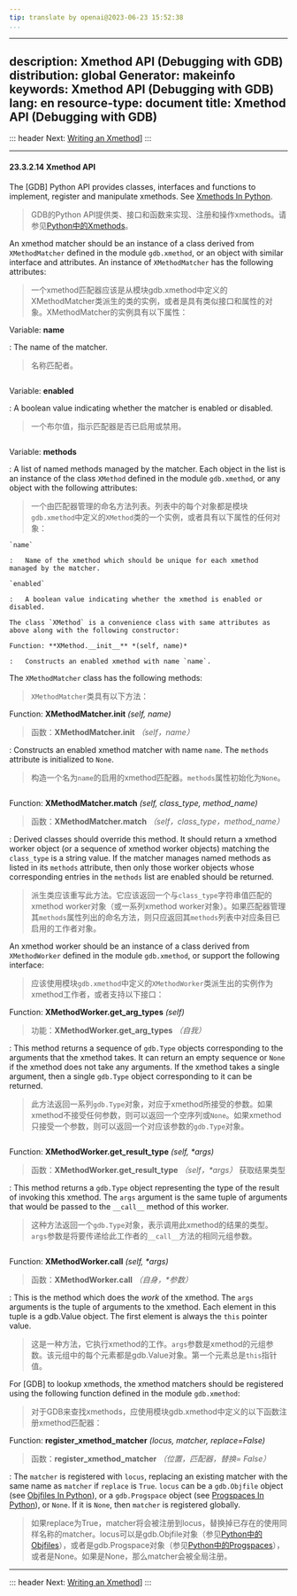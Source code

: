 ```yaml
---
tip: translate by openai@2023-06-23 15:52:38
...
```

---
description: Xmethod API (Debugging with GDB)
distribution: global
Generator: makeinfo
keywords: Xmethod API (Debugging with GDB)
lang: en
resource-type: document
title: Xmethod API (Debugging with GDB)
---
::: header
Next: [Writing an Xmethod](Writing-an-Xmethod.html#Writing-an-Xmethod)]
:::

---

#### 23.3.2.14 Xmethod API


The [GDB] Python API provides classes, interfaces and functions to implement, register and manipulate xmethods. See [Xmethods In Python](Xmethods-In-Python.html#Xmethods-In-Python).

> GDB的Python API提供类、接口和函数来实现、注册和操作xmethods。请参见[Python中的Xmethods](Xmethods-In-Python.html#Xmethods-In-Python)。


An xmethod matcher should be an instance of a class derived from `XMethodMatcher` defined in the module `gdb.xmethod`, or an object with similar interface and attributes. An instance of `XMethodMatcher` has the following attributes:

> 一个xmethod匹配器应该是从模块gdb.xmethod中定义的XMethodMatcher类派生的类的实例，或者是具有类似接口和属性的对象。XMethodMatcher的实例具有以下属性：

Variable: **name**


:   The name of the matcher.

> 名称匹配者。

```

```

Variable: **enabled**


:   A boolean value indicating whether the matcher is enabled or disabled.

> 一个布尔值，指示匹配器是否已启用或禁用。

```

```

Variable: **methods**


:   A list of named methods managed by the matcher. Each object in the list is an instance of the class `XMethod` defined in the module `gdb.xmethod`, or any object with the following attributes:

> 一个由匹配器管理的命名方法列表。列表中的每个对象都是模块`gdb.xmethod`中定义的`XMethod`类的一个实例，或者具有以下属性的任何对象：

```
`name`

:   Name of the xmethod which should be unique for each xmethod managed by the matcher.

`enabled`

:   A boolean value indicating whether the xmethod is enabled or disabled.

The class `XMethod` is a convenience class with same attributes as above along with the following constructor:

Function: **XMethod.__init__** *(self, name)*

:   Constructs an enabled xmethod with name `name`.
```


The `XMethodMatcher` class has the following methods:

> `XMethodMatcher`类具有以下方法：


Function: **XMethodMatcher.__init__** *(self, name)*

> 函数：**XMethodMatcher.__init__** *（self，name）*


:   Constructs an enabled xmethod matcher with name `name`. The `methods` attribute is initialized to `None`.

> 构造一个名为`name`的启用的xmethod匹配器。`methods`属性初始化为`None`。

```

```


Function: **XMethodMatcher.match** *(self, class_type, method_name)*

> 函数：**XMethodMatcher.match** *（self，class_type，method_name）*


:   Derived classes should override this method. It should return a xmethod worker object (or a sequence of xmethod worker objects) matching the `class_type` is a string value. If the matcher manages named methods as listed in its `methods` attribute, then only those worker objects whose corresponding entries in the `methods` list are enabled should be returned.

> 派生类应该重写此方法。它应该返回一个与`class_type`字符串值匹配的xmethod worker对象（或一系列xmethod worker对象）。如果匹配器管理其`methods`属性列出的命名方法，则只应返回其`methods`列表中对应条目已启用的工作者对象。


An xmethod worker should be an instance of a class derived from `XMethodWorker` defined in the module `gdb.xmethod`, or support the following interface:

> 应该使用模块`gdb.xmethod`中定义的`XMethodWorker`类派生出的实例作为xmethod工作者，或者支持以下接口：


Function: **XMethodWorker.get_arg_types** *(self)*

> 功能：**XMethodWorker.get_arg_types** *（自我）*


:   This method returns a sequence of `gdb.Type` objects corresponding to the arguments that the xmethod takes. It can return an empty sequence or `None` if the xmethod does not take any arguments. If the xmethod takes a single argument, then a single `gdb.Type` object corresponding to it can be returned.

> 此方法返回一系列`gdb.Type`对象，对应于xmethod所接受的参数。如果xmethod不接受任何参数，则可以返回一个空序列或`None`。如果xmethod只接受一个参数，则可以返回一个对应该参数的`gdb.Type`对象。

```

```


Function: **XMethodWorker.get_result_type** *(self, \*args)*

> 函数：**XMethodWorker.get_result_type** *（self，\*args）*
获取结果类型


:   This method returns a `gdb.Type` object representing the type of the result of invoking this xmethod. The `args` argument is the same tuple of arguments that would be passed to the `__call__` method of this worker.

> 这种方法返回一个`gdb.Type`对象，表示调用此xmethod的结果的类型。`args`参数是将要传递给此工作者的`__call__`方法的相同元组参数。

```

```


Function: **XMethodWorker.__call__** *(self, \*args)*

> 函数：**XMethodWorker.__call__** *（自身，\*参数）*


:   This is the method which does the *work* of the xmethod. The `args` arguments is the tuple of arguments to the xmethod. Each element in this tuple is a gdb.Value object. The first element is always the `this` pointer value.

> 这是一种方法，它执行xmethod的工作。`args`参数是xmethod的元组参数。该元组中的每个元素都是gdb.Value对象。第一个元素总是`this`指针值。


For [GDB] to lookup xmethods, the xmethod matchers should be registered using the following function defined in the module `gdb.xmethod`:

> 对于GDB来查找xmethods，应使用模块gdb.xmethod中定义的以下函数注册xmethod匹配器：


Function: **register_xmethod_matcher** *(locus, matcher, replace=False)*

> 函数：**register_xmethod_matcher** *（位置，匹配器，替换= False）*


:   The `matcher` is registered with `locus`, replacing an existing matcher with the same name as `matcher` if `replace` is `True`. `locus` can be a `gdb.Objfile` object (see [Objfiles In Python](Objfiles-In-Python.html#Objfiles-In-Python)), or a `gdb.Progspace` object (see [Progspaces In Python](Progspaces-In-Python.html#Progspaces-In-Python)), or `None`. If it is `None`, then `matcher` is registered globally.

> 如果replace为True，matcher将会被注册到locus，替换掉已存在的使用同样名称的matcher。locus可以是gdb.Objfile对象（参见[Python中的Objfiles](Objfiles-In-Python.html#Objfiles-In-Python)），或者是gdb.Progspace对象（参见[Python中的Progspaces](Progspaces-In-Python.html#Progspaces-In-Python)），或者是None。如果是None，那么matcher会被全局注册。

---

::: header
Next: [Writing an Xmethod](Writing-an-Xmethod.html#Writing-an-Xmethod)]
:::
